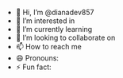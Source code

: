 - 👋 Hi, I’m @dianadev857
- 👀 I’m interested in
- 🌱 I’m currently learning
- 💞️ I’m looking to collaborate on
- 📫 How to reach me
- 😄 Pronouns:
- ⚡ Fun fact:

<!---
dianadev857/dianadev857 is a ✨ special ✨ repository because its `README.md` (this file) appears on your GitHub profile.
You can click the Preview link to take a look at your changes.
--->
